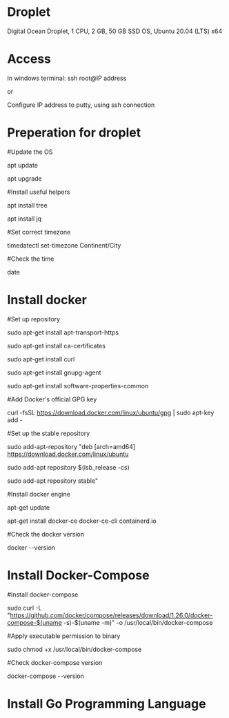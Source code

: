 # Droplet
Digital Ocean Droplet, 1 CPU, 2 GB, 50 GB SSD
OS, Ubuntu 20.04 (LTS) x64

# Access
In windows terminal: ssh root@IP address

or

Configure IP address to putty, using ssh connection

# Preperation for droplet

#Update the OS

apt update

apt upgrade

#Install useful helpers

apt install tree

apt install jq

#Set correct timezone

timedatectl set-timezone Continent/City

#Check the time

date

# Install docker
#Set up repository

sudo apt-get install apt-transport-https

sudo apt-get install ca-certificates

sudo apt-get install curl

sudo apt-get install gnupg-agent

sudo apt-get install software-properties-common

#Add Docker's official GPG key

curl -fsSL https://download.docker.com/linux/ubuntu/gpg | sudo apt-key add -

#Set up the stable repository

sudo add-apt-repository "deb [arch=amd64] https://download.docker.com/linux/ubuntu

sudo add-apt repository $(lsb_release -cs)

sudo add-apt repository stable"

#Install docker engine 

apt-get update

apt-get install docker-ce docker-ce-cli containerd.io

#Check the docker version

docker --version

# Install Docker-Compose

#Install docker-compose

sudo curl -L "https://github.com/docker/compose/releases/download/1.26.0/docker-compose-$(uname -s)-$(uname -m)" -o /usr/local/bin/docker-compose

#Apply executable permission to binary

sudo chmod +x /usr/local/bin/docker-compose

#Check docker-compose version

docker-compose --version

# Install Go Programming Language

